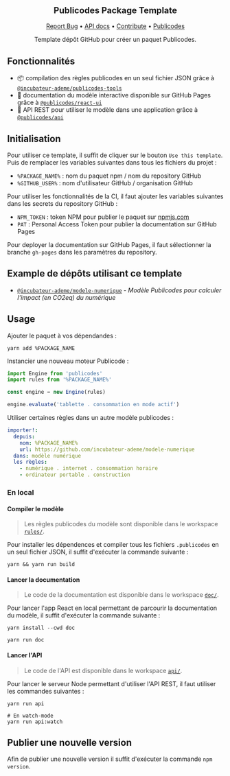 <div align="center">
  <h3 align="center">
	<big>Publicodes Package Template</big>
  </h3>
  <p align="center">
   <a href="https://github.com/incubateur-ademe/publicodes-model-template/issues">Report Bug</a>
   •
   <a href="https://incubateur-ademe.github.io/publicodes-model-template/">API docs</a>
   •
   <a href="https://github.com/incubateur-ademe/publicodes-model-template/blob/master/CONTRIBUTING.md">Contribute</a>
   •
   <a href="https://publi.codes">Publicodes</a>
  </p>

Template dépôt GitHub pour créer un paquet Publicodes.

</div>

## Fonctionnalités

- 📦 compilation des règles publicodes en un seul fichier JSON grâce à
[`@incubateur-ademe/publicodes-tools`](https://github.com/incubateur-ademe/publicodes-tools)
- 📖 documentation du modèle interactive disponible sur GitHub Pages grâce à
[`@publicodes/react-ui`](https://publi.codes/docs/api/react-ui)
- 🚀 API REST pour utiliser le modèle dans une application grâce à
[`@publicodes/api`](https://publi.codes/docs/api/api-rest)

## Initialisation

Pour utiliser ce template, il suffit de cliquer sur le bouton `Use this
template`. Puis de remplacer les variables suivantes dans tous les fichiers du
projet :

- `%PACKAGE_NAME%` : nom du paquet npm / nom du repository GitHub
- `%GITHUB_USER%` : nom d'utilisateur GitHub / organisation GitHub

Pour utiliser les fonctionnalités de la CI, il faut ajouter les variables
suivantes dans les secrets du repository GitHub :

- `NPM_TOKEN` : token NPM pour publier le paquet sur [npmjs.com](https://npmjs.com)
- `PAT` : Personal Access Token pour publier la documentation sur GitHub Pages

Pour deployer la documentation sur GitHub Pages, il faut sélectionner la
branche `gh-pages` dans les paramètres du repository.

## Example de dépôts utilisant ce template

- [`@incubateur-ademe/modele-numerique`](https://github.com/incubateur-ademe/modele-numerique) -
_Modèle Publicodes pour calculer l'impact (en CO2eq) du numérique_

## Usage 

Ajouter le paquet à vos dépendandes : 
```
yarn add %PACKAGE_NAME
```

Instancier une nouveau moteur Publicode :
```typescript
import Engine from 'publicodes'
import rules from '%PACKAGE_NAME%'

const engine = new Engine(rules)

engine.evaluate('tablette . consommation en mode actif')
```

Utiliser certaines règles dans un autre modèle publicodes :
```yaml
importer!:
  depuis:
    nom: %PACKAGE_NAME% 
    url: https://github.com/incubateur-ademe/modele-numerique
  dans: modèle numérique
  les règles:
    - numérique . internet . consommation horaire 
    - ordinateur portable . construction
```

### En local

#### Compiler le modèle

> Les règles publicodes du modèle sont disponible dans le workspace
> [`rules/`](https://github.com/%GITHUB_USER%/%PACKAGE_NAME%/tree/main/rules).

Pour installer les dépendences et compiler tous les fichiers `.publicodes` en
un seul fichier JSON, il suffit d'exécuter la commande suivante : 

```
yarn && yarn run build
```

#### Lancer la documentation

> Le code de la documentation est disponible dans le workspace
> [`doc/`](https://github.com/%GITHUB_USER%/%PACKAGE_NAME%/tree/main/doc).

Pour lancer l'app React en local permettant de parcourir la documentation du
modèle, il suffit d'exécuter la commande suivante :

```
yarn install --cwd doc

yarn run doc
```

#### Lancer l'API

> Le code de l'API est disponible dans le workspace
> [`api/`](https://github.com/%GITHUB_USER%/%PACKAGE_NAME%/tree/main/api).

Pour lancer le serveur Node permettant d'utiliser l'API REST, il faut utiliser les commandes
suivantes : 

```
yarn run api

# En watch-mode
yarn run api:watch
```

## Publier une nouvelle version

Afin de publier une nouvelle version il suffit d'exécuter la commande `npm
version`.
